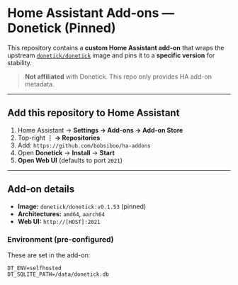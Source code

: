 # Home Assistant Add-ons — Donetick (Pinned)

This repository contains a **custom Home Assistant add-on** that wraps the upstream
[`donetick/donetick`](https://hub.docker.com/r/donetick/donetick) image and pins it
to a **specific version** for stability.

> **Not affiliated** with Donetick. This repo only provides HA add-on metadata.

---

## Add this repository to Home Assistant

1. Home Assistant → **Settings → Add-ons → Add-on Store**
2. Top-right **⋮ → Repositories**
3. Add: `https://github.com/bobsiboo/ha-addons`
4. Open **Donetick** → **Install** → **Start**
5. **Open Web UI** (defaults to port `2021`)

---

## Add-on details

- **Image:** `donetick/donetick:v0.1.53` (pinned)
- **Architectures:** `amd64`, `aarch64`
- **Web UI:** `http://[HOST]:2021`

### Environment (pre-configured)

These are set in the add-on:

```text
DT_ENV=selfhosted
DT_SQLITE_PATH=/data/donetick.db
